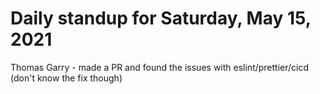 # Daily standup for Saturday, May 15, 2021

Thomas Garry - made a PR and found the issues with eslint/prettier/cicd (don't know the fix though)
